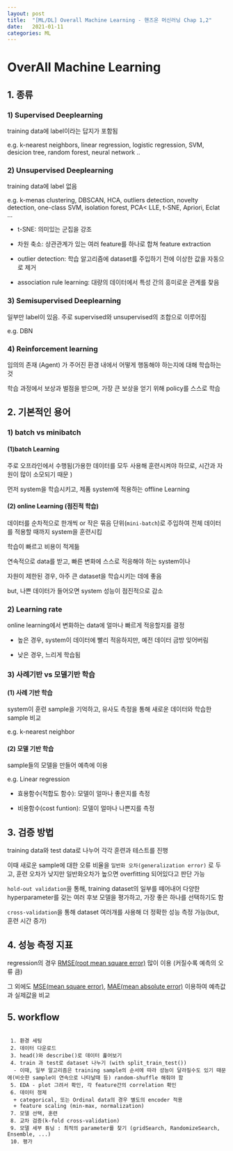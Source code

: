 ```yaml
---
layout: post
title:  "[ML/DL] Overall Machine Learning - 핸즈온 머신러닝 Chap 1,2"
date:   2021-01-11
categories: ML
---
```


# OverAll Machine Learning



## 1. 종류


### 1) Supervised Deeplearning

training data에 label이라는 답지가 포함됨

e.g. k-nearest neighbors, linear regression, logistic regression, SVM, desicion tree, random forest, neural network ..



### 2) Unsupervised Deeplearning

training data에 label 없음

e.g. k-menas clustering, DBSCAN, HCA, outliers detection, novelty detection, one-class SVM, isolation forest, PCA< LLE, t-SNE, Apriori, Eclat ...


 + t-SNE: 의미있는 군집을 강조

 + 차원 축소: 상관관계가 있는 여러 feature를 하나로 합쳐 feature extraction

 + outlier detection: 학습 알고리즘에 dataset를 주입하기 전에 이상한 값을 자동으로 제거

 + association rule learning: 대량의 데이터에서 특성 간의 흥미로운 관계를 찾음


### 3) Semisupervised Deeplearning

일부만 label이 있음. 주로 supervised와 unsupervised의 조합으로 이루어짐

e.g. DBN



### 4) Reinforcement learning

임의의 존재 (Agent) 가 주어진 환경 내에서 어떻게 행동해야 하는지에 대해 학습하는 것

학습 과정에서 보상과 벌점을 받으며, 가장 큰 보상을 얻기 위해 policy를 스스로 학습



## 2. 기본적인 용어


### 1) batch vs minibatch



#### (1)batch Learning

주로 오프라인에서 수행됨(가용한 데이터를 모두 사용해 훈련시켜야 하므로, 시간과 자원이 많이 소모되기 때문 )

먼저 system을 학습시키고, 제품 system에 적용하는 offline Learning




#### (2) online Learning (점진적 학습)

데이터를 순차적으로 한개씩 or 작은 묶음 단위(`mini-batch`)로 주입하여 전체 데이터를 적용할 때까지 system을 훈련시킴

학습이 빠르고 비용이 적게듦

연속적으로 data를 받고, 빠른 변화에 스스로 적응해야 하는 system이나

자원이 제한된 경우, 아주 큰 dataset을 학습시키는 데에 좋음

but, 나쁜 데이터가 들어오면 system 성능이 점진적으로 감소

### 2) Learning rate

online learning에서 변화하는 data에 얼마나 빠르게 적응할지를 결정

- 높은 경우, system이 데이터에 빨리 적응하지만, 예전 데이터 금방 잊어버림

- 낮은 경우, 느리게 학습됨


### 3) 사례기반 vs 모델기반 학습


#### (1) 사례 기반 학습

system이 훈련 sample을 기억하고, 유사도 측정을 통해 새로운 데이터와 학습한 sample 비교

e.g. k-nearest neighbor

#### (2) 모델 기반 학습

sample들의 모델을 만들어 예측에 이용

e.g. Linear regression

- 효용함수(적합도 함수): 모델이 얼마나 좋은지를 측정

- 비용함수(cost funtion): 모델이 얼마나 나쁜지를 측정


## 3. 검증 방법

training data와 test data로 나누어 각각 훈련과 테스트를 진행

이때 새로운 sample에 대한 오류 비율을 `일반화 오차(generalization error)` 로 두고, 훈련 오차가 낮지만 일반화오차가 높으면 overfitting 되어있다고 판단 가능

`hold-out validation`을 통해, training dataset의 일부를 떼어내어 다양한 hyperparameter를 갖는 여러 후보 모델을 평가하고, 가장 좋은 하나를 선택하기도 함

`cross-validation`을 통해 dataset 여러개를 사용해 더 정확한 성능 측정 가능(but, 훈련 시간 증가)



## 4. 성능 측정 지표

regression의 경우 [RMSE(root mean square error)](https://ko.wikipedia.org/wiki/%ED%8F%89%EA%B7%A0_%EC%A0%9C%EA%B3%B1%EA%B7%BC_%ED%8E%B8%EC%B0%A8) 많이 이용 (커질수록 예측의 오류 큼)

그 외에도 [MSE(mean square error)](https://wikidocs.net/34063), [MAE(mean absolute error)](https://en.wikipedia.org/wiki/Mean_absolute_error) 이용하여 예측값과 실제값을 비교


## 5. workflow


```

 1. 환경 세팅
 2. 데이터 다운로드
 3. head()와 describe()로 데이터 훑어보기
 4. train 과 test로 dataset 나누기 (with split_train_test())
  - 이때, 일부 알고리즘은 training sample의 순서에 따라 성능이 달라질수도 있기 때문에(비슷한 sample이 연속으로 나타날때 등) random-shuffle 해줘야 함
 5. EDA - plot 그려서 확인, 각 feature간의 correlation 확인
 6. 데이터 정제
  + categorical, 또는 Ordinal data의 경우 별도의 encoder 적용
  + feature scaling (min-max, normalization)
 7. 모델 선택, 훈련
 8. 교차 검증(k-fold cross-validation)
 9. 모델 세부 튜닝 : 최적의 parameter를 찾기 (gridSearch, RandomizeSearch, Ensemble, ...)
 10. 평가
```
